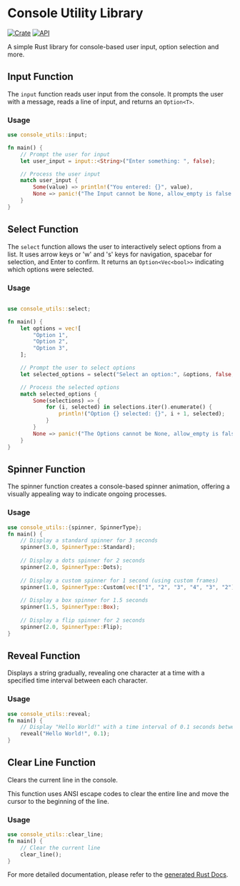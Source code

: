 # Console Utility Library

[![Crate](https://img.shields.io/crates/v/console-utils.svg)](https://crates.io/crates/console-utils)
[![API](https://docs.rs/console-utils/badge.svg)](https://docs.rs/console-utils)

A simple Rust library for console-based user input, option selection and more.

## Input Function

The `input` function reads user input from the console. It prompts the user with a message, reads a line of input, and returns an `Option<T>`.

### Usage

```rust
use console_utils::input;

fn main() {
    // Prompt the user for input
    let user_input = input::<String>("Enter something: ", false);

    // Process the user input
    match user_input {
        Some(value) => println!("You entered: {}", value),
        None => panic!("The Input cannot be None, allow_empty is false."),
    }
}
```
## Select Function

The `select` function allows the user to interactively select options from a list. It uses arrow keys or 'w' and 's' keys for navigation, spacebar for selection, and Enter to confirm. It returns an `Option<Vec<bool>>` indicating which options were selected.

### Usage

```rust

use console_utils::select;

fn main() {
    let options = vec![
        "Option 1",
        "Option 2",
        "Option 3",
    ];

    // Prompt the user to select options
    let selected_options = select("Select an option:", &options, false, false);

    // Process the selected options
    match selected_options {
        Some(selections) => {
            for (i, selected) in selections.iter().enumerate() {
                println!("Option {} selected: {}", i + 1, selected);
            }
        }
        None => panic!("The Options cannot be None, allow_empty is false."),
    }
}
```

## Spinner Function

The spinner function creates a console-based spinner animation, offering a visually appealing way to indicate ongoing processes.

### Usage

```rust
use console_utils::{spinner, SpinnerType};
fn main() {
    // Display a standard spinner for 3 seconds
    spinner(3.0, SpinnerType::Standard);
    
    // Display a dots spinner for 2 seconds
    spinner(2.0, SpinnerType::Dots);
    
    // Display a custom spinner for 1 second (using custom frames)
    spinner(1.0, SpinnerType::Custom(vec!["1", "2", "3", "4", "3", "2"]));
    
    // Display a box spinner for 1.5 seconds
    spinner(1.5, SpinnerType::Box);
    
    // Display a flip spinner for 2 seconds
    spinner(2.0, SpinnerType::Flip);
}
```

## Reveal Function

Displays a string gradually, revealing one character at a time with a specified time interval between each character.

### Usage

```rust
use console_utils::reveal;
fn main() {
    // Display "Hello World!" with a time interval of 0.1 seconds between each character and a new line after it's finished.
    reveal("Hello World!", 0.1);
}
```

## Clear Line Function

Clears the current line in the console.

This function uses ANSI escape codes to clear the entire line and move the cursor to the
beginning of the line.

### Usage

```rust
use console_utils::clear_line;
fn main() {
    // Clear the current line
    clear_line();
}
```

For more detailed documentation, please refer to the [generated Rust Docs](https://docs.rs/console-utils/latest/console_utils/).

